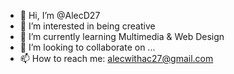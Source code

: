 - 👋 Hi, I’m @AlecD27
- 👀 I’m interested in being creative
- 🌱 I’m currently learning Multimedia & Web Design
- 💞️ I’m looking to collaborate on ...
- 📫 How to reach me: alecwithac27@gmail.com

<!---
AlecD27/AlecD27 is a ✨ special ✨ repository because its `README.md` (this file) appears on your GitHub profile.
You can click the Preview link to take a look at your changes.
--->
